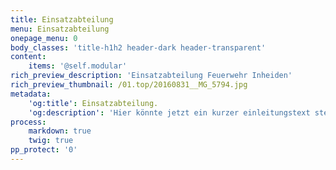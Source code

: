 ```yaml
---
title: Einsatzabteilung
menu: Einsatzabteilung
onepage_menu: 0
body_classes: 'title-h1h2 header-dark header-transparent'
content:
    items: '@self.modular'
rich_preview_description: 'Einsatzabteilung Feuerwehr Inheiden'
rich_preview_thumbnail: /01.top/20160831__MG_5794.jpg
metadata:
    'og:title': Einsatzabteilung.
    'og:description': 'Hier könnte jetzt ein kurzer einleitungstext stehen'
process:
    markdown: true
    twig: true
pp_protect: '0'
---
```


